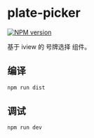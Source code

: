 # plate-picker

[![NPM version](https://img.shields.io/npm/v/flagwind-echarts.svg?style=flat)](https://www.npmjs.com/package/flagwind-echarts)

基于 iview 的 号牌选择 组件。

## 编译

``` sh
npm run dist
```

## 调试

``` sh
npm run dev
```
